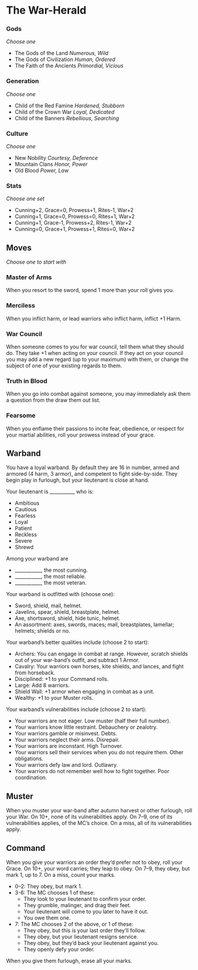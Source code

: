 # The War-Herald

### Gods
_Choose one_

- The Gods of the Land _Numerous, Wild_
- The Gods of Civilization _Human, Ordered_
- The Faith of the Ancients _Primordial, Vicious_

### Generation
_Choose one_

- Child of the Red Famine _Hardened, Stubborn_
- Child of the Crown War _Loyal, Dedicated_
- Child of the Banners _Rebellious, Searching_

### Culture
_Choose one_

- New Nobility _Courtesy, Deference_
- Mountain Clans _Honor, Power_
- Old Blood _Power, Law_

### Stats
_Choose one set_

- Cunning+2, Grace=0, Prowess+1, Rites-1, War+2
- Cunning+1, Grace=0, Prowess=0, Rites+1, War+2
- Cunning+1, Grace-1, Prowess+2, Rites-1, War+2
- Cunning=0, Grace+1, Prowess+1, Rites=0, War+2

## Moves
_Choose one to start with_

### Master of Arms
When you resort to the sword, spend 1 more than your roll gives you.

### Merciless
When you inflict harm, or lead warriors who inflict harm, inflict +1 Harm.

### War Council
When someone comes to you for war council, tell them what they should do. They take +1 when acting on your council. If they act on your council you may add a new regard (up to your maximum) with them, or change the subject of one of your existing regards to them.

### Truth in Blood
When you go into combat against someone, you may immediately ask them a question from the draw them out list.

### Fearsome
When you enflame their passions to incite fear, obedience, or respect for your martial abilities, roll your prowess instead of your grace.

## Warband
You have a loyal warband. By default they are 16 in number, armed and armored (4 harm, 3 armor), and competent to fight side-by-side. They begin play in furlough, but your lieutenant is close at hand.

Your lieutenant is __________, who is:
- Ambitious
- Cautious
- Fearless
- Loyal
- Patient
- Reckless
- Severe
- Shrewd

Among your warband are
- ___________, the most cunning.
- ___________, the most reliable.
- ___________, the most veteran.

Your warband is outfitted with (choose one):
- Sword, shield, mail, helmet.
- Javelins, spear, shield, breastplate, helmet.
- Axe, shortsword, shield, hide tunic, helmet.
- An assortment: axes, swords, maces; mail, breastplates, lamellar; helmets; shields or no.

Your warband’s better qualities include (choose 2 to start):
- Archers: You can engage in combat at range. However, scratch shields out of your war-band’s outfit, and subtract 1 Armor.
- Cavalry: Your warriors own horses, kite shields, and lances, and fight from horseback.
- Disciplined: +1 to your Command rolls.
- Large: Add 8 warriors.
- Shield Wall: +1 armor when engaging in combat as a unit.
- Wealthy: +1 to your Muster rolls.

Your warband’s vulnerabilities include (choose 2 to start):
- Your warriors are not eager. Low muster (half their full number).
- Your warriors know little restraint. Debauchery or zealotry.
- Your warriors gamble or misinvest. Debts.
- Your warriors neglect their arms. Disrepair.
- Your warriors are inconstant. High Turnover.
- Your warriors sell their services when you do not require them. Other obligations.
- Your warriors defy law and lord. Outlawry.
- Your warriors do not remember well how to fight together. Poor coordination.

## Muster
When you muster your war-band after autumn harvest or other furlough, roll your War. On 10+, none of its vulnerabilities apply. On 7–9, one of its vulnerabilities applies, of the MC’s choice. On a miss, all of its vulnerabilities apply.

## Command
When you give your warriors an order they’d prefer not to obey, roll your Grace. On 10+, your word carries; they leap to obey. On 7–9, they obey, but mark 1, up to 7. On a miss, count your marks.
- 0–2: They obey, but mark 1.
- 3-6: The MC chooses 1 of these:
	- They look to your lieutenant to confirm your order.
	- They grumble, malinger, and drag their feet.
	- Your lieutenant will come to you later to have it out.
	- You owe them one.
- 7: The MC chooses 2 of the above, or 1 of these:
	- They obey, but this is your last order they’ll follow.
	- They obey, but your lieutenant resigns service.
	- They obey, but they’d back your lieutenant against you.
	- They openly defy your order.

When you give them furlough, erase all your marks.
